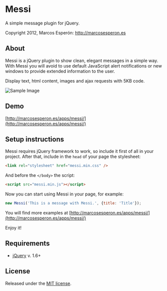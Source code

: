 # Messi
A simple message plugin for jQuery.

Copyright 2012, Marcos Esperón: http://marcosesperon.es


## About
Messi is a jQuery plugin to show clean, elegant messages in a simple way. With Messi you will avoid to use default JavaScript alert notifications or new windows to provide extended information to the user.

Display text, html content, images and ajax requests with 5KB code.

![Sample Image](http://marcosesperon.es/apps/messi/messi-white.png)

## Demo
[http://marcosesperon.es/apps/messi/](http://marcosesperon.es/apps/messi/)

## Setup instructions
Messi requires jQuery framework to work, so include it first of all in your project. After that, include in the `head` of your page the stylesheet:

```html
<link rel="stylesheet" href="messi.min.css" />
```
And before the `</body>` the script:

```html
<script src="messi.min.js"></script>
```

Now you can start using Messi in your page, for example:

```js
new Messi('This is a message with Messi.', {title: 'Title'});
```

You will find more examples at [http://marcosesperon.es/apps/messi/](http://marcosesperon.es/apps/messi/)

 
 
Enjoy it!

## Requirements
* [jQuery](http://jquery.com/) v. 1.6+

## License
Released under the [MIT license](http://www.opensource.org/licenses/MIT).
